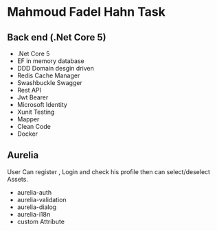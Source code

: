 # Mahmoud Fadel Hahn Task
<div>
                <h2>Back end (.Net Core 5)</h2>
              </div>
              <ul class="list-group">
                <li class="list-group-item">.Net Core 5</li>
                <li class="list-group-item">EF in memory database</li>
                <li class="list-group-item">DDD Domain desgin driven</li>
                <li class="list-group-item">Redis Cache Manager</li>
                <li class="list-group-item">Swashbuckle Swagger</li>
                <li class="list-group-item">Rest API</li>
                <li class="list-group-item">Jwt Bearer </li>
                <li class="list-group-item">Microsoft Identity </li>
                <li class="list-group-item">Xunit Testing</li>
                <li class="list-group-item">Mapper</li>
                <li class="list-group-item">Clean Code</li>
                <li class="list-group-item">Docker</li>
              </ul>
              <div>
                <h2> Aurelia</h2>
                User Can register , Login and check his profile then can select/deselect Assets.
              </div>
              <ul class="list-group">
                <li class="list-group-item">aurelia-auth</li>
                <li class="list-group-item">aurelia-validation</li>
                <li class="list-group-item">aurelia-dialog</li>
                <li class="list-group-item">aurelia-i18n</li>
                <li class="list-group-item">custom Attribute</li>
              </ul>
